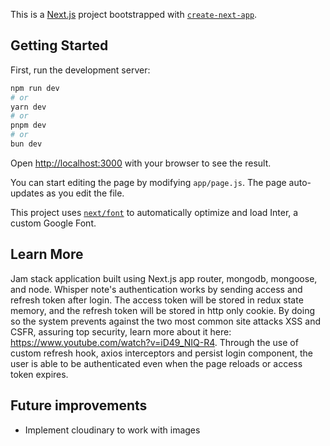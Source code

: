 This is a [Next.js](https://nextjs.org/) project bootstrapped with [`create-next-app`](https://github.com/vercel/next.js/tree/canary/packages/create-next-app).

## Getting Started

First, run the development server:

```bash
npm run dev
# or
yarn dev
# or
pnpm dev
# or
bun dev
```

Open [http://localhost:3000](http://localhost:3000) with your browser to see the result.

You can start editing the page by modifying `app/page.js`. The page auto-updates as you edit the file.

This project uses [`next/font`](https://nextjs.org/docs/basic-features/font-optimization) to automatically optimize and load Inter, a custom Google Font.

## Learn More

Jam stack application built using Next.js app router, mongodb, mongoose, and node. Whisper note's authentication works by sending access and refresh token after login. The access token will be stored in redux state memory, and the refresh token will be stored in http only cookie. By doing so the system prevents against the two most common site attacks XSS and CSFR, assuring top security, learn more about it here: https://www.youtube.com/watch?v=iD49_NIQ-R4. Through the use of custom refresh hook, axios interceptors and persist login component, the user is able to be authenticated even when the page reloads or access token expires.

## Future improvements

- Implement cloudinary to work with images
